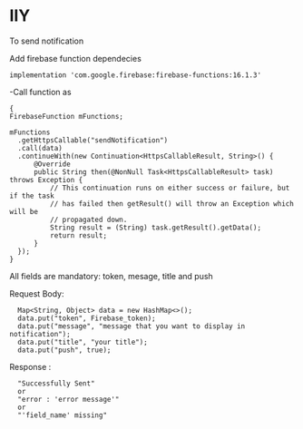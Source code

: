 # IIY

To send notification

Add firebase function dependecies
```
implementation 'com.google.firebase:firebase-functions:16.1.3'
```

-Call function as
```
{
FirebaseFunction mFunctions;

mFunctions
  .getHttpsCallable("sendNotification")
  .call(data)
  .continueWith(new Continuation<HttpsCallableResult, String>() {
      @Override
      public String then(@NonNull Task<HttpsCallableResult> task) throws Exception {
          // This continuation runs on either success or failure, but if the task
          // has failed then getResult() will throw an Exception which will be
          // propagated down.
          String result = (String) task.getResult().getData();
          return result;
      }
  });
}
```
All fields are mandatory: token, mesage, title and push

Request Body:
```
  Map<String, Object> data = new HashMap<>();
  data.put("token", Firebase_token);
  data.put("message", "message that you want to display in notification");
  data.put("title", "your title");
  data.put("push", true);
```    
Response :
```
  "Successfully Sent"
  or
  "error : 'error message'"
  or
  "'field_name' missing"
```

